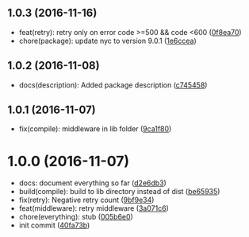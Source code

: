 <a name="1.0.3"></a>
## 1.0.3 (2016-11-16)

* feat(retry): retry only on error code >=500 && code <600 ([0f8ea70](https://github.com/auru/unity-api-mw/commit/0f8ea70))
* chore(package): update nyc to version 9.0.1 ([1e6ccea](https://github.com/auru/unity-api-mw/commit/1e6ccea))



<a name="1.0.2"></a>
## 1.0.2 (2016-11-08)

* docs(description): Added package description ([c745458](https://github.com/auru/unity-api-mw/commit/c745458))



<a name="1.0.1"></a>
## 1.0.1 (2016-11-07)

* fix(compile): middleware in lib folder ([9ca1f80](https://github.com/auru/unity-api-mw/commit/9ca1f80))



<a name="1.0.0"></a>
# 1.0.0 (2016-11-07)

* docs: document everything so far ([d2e6db3](https://github.com/auru/unity-api-mw/commit/d2e6db3))
* build(compile): build to lib directory instead of dist ([be65935](https://github.com/auru/unity-api-mw/commit/be65935))
* fix(retry): Negative retry count ([9bf9e34](https://github.com/auru/unity-api-mw/commit/9bf9e34))
* feat(middleware): retry middleware ([3a071c6](https://github.com/auru/unity-api-mw/commit/3a071c6))
* chore(everything): stub ([005b6e0](https://github.com/auru/unity-api-mw/commit/005b6e0))
* init commit ([40fa73b](https://github.com/auru/unity-api-mw/commit/40fa73b))



